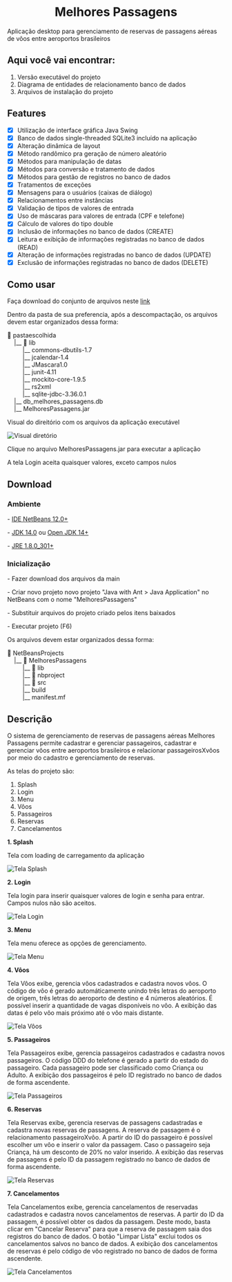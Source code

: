 <h1 align="center">Melhores Passagens</h1>

<p>Aplicação desktop para gerenciamento de reservas de passagens aéreas de vôos entre aeroportos brasileiros</p>

## Aqui você vai encontrar:

1. Versão executável do projeto
2. Diagrama de entidades de relacionamento banco de dados
3. Arquivos de instalação do projeto

## Features

- [X] Utilização de interface gráfica Java Swing
- [X] Banco de dados single-threaded SQLite3 incluído na aplicação
- [X] Alteração dinâmica de layout
- [X] Método randômico pra geração de número aleatório
- [X] Métodos para manipulação de datas
- [X] Métodos para conversão e tratamento de dados
- [X] Métodos para gestão de registros no banco de dados
- [X] Tratamentos de exceções
- [X] Mensagens para o usuários (caixas de diálogo)
- [X] Relacionamentos entre instâncias
- [X] Validação de tipos de valores de entrada
- [X] Uso de máscaras para valores de entrada (CPF e telefone)
- [X] Cálculo de valores do tipo double
- [X] Inclusão de informações no banco de dados (CREATE)
- [X] Leitura e exibição de informações registradas no banco de dados (READ)
- [X] Alteração de informações registradas no banco de dados (UPDATE)
- [X] Exclusão de informações registradas no banco de dados (DELETE)

## Como usar

<p>Faça download do conjunto de arquivos neste <a href="https://github.com/crisdamacena/java_swing_melhores_passagens/tree/Release_v1">link</a></p>

<p>Dentro da pasta de sua preferencia, após a descompactação, os arquivos devem estar organizados dessa forma:</p>

📁 pastaescolhida<br>
&nbsp;&nbsp;&nbsp;&nbsp;|__ 📁 lib<br>
&nbsp;&nbsp;&nbsp;&nbsp;&nbsp;&nbsp;&nbsp;&nbsp;&nbsp;|__ commons-dbutils-1.7<br>
&nbsp;&nbsp;&nbsp;&nbsp;&nbsp;&nbsp;&nbsp;&nbsp;&nbsp;|__ jcalendar-1.4<br>
&nbsp;&nbsp;&nbsp;&nbsp;&nbsp;&nbsp;&nbsp;&nbsp;&nbsp;|__ JMascara1.0<br>
&nbsp;&nbsp;&nbsp;&nbsp;&nbsp;&nbsp;&nbsp;&nbsp;&nbsp;|__ junit-4.11<br>
&nbsp;&nbsp;&nbsp;&nbsp;&nbsp;&nbsp;&nbsp;&nbsp;&nbsp;|__ mockito-core-1.9.5<br>
&nbsp;&nbsp;&nbsp;&nbsp;&nbsp;&nbsp;&nbsp;&nbsp;&nbsp;|__ rs2xml<br>
&nbsp;&nbsp;&nbsp;&nbsp;&nbsp;&nbsp;&nbsp;&nbsp;&nbsp;|__ sqlite-jdbc-3.36.0.1<br>
&nbsp;&nbsp;&nbsp;&nbsp;|__ db_melhores_passagens.db<br>
&nbsp;&nbsp;&nbsp;&nbsp;|__ MelhoresPassagens.jar<br>

<p>Visual do direitório com os arquivos da aplicação executável</p>

![Visual diretório](https://raw.githubusercontent.com/crisdamacena/java_swing_melhores_passagens/Prints/diretorio.PNG)

<p>Clique no arquivo MelhoresPassagens.jar para executar a aplicação</p>
<p>A tela Login aceita quaisquer valores, exceto campos nulos</p>

## Download

### Ambiente

<p>- <a href="https://netbeans.apache.org/download/nb120/nb120.html">IDE NetBeans 12.0+</a></p>
<p>- <a href="https://www.oracle.com/java/technologies/javase/jdk14-archive-downloads.html">JDK 14.0</a> ou <a href="https://jdk.java.net/java-se-ri/14">Open JDK 14+</a></p>
<p>- <a href="https://www.java.com/en/download/manual.jsp">JRE 1.8.0_301+</a></p>

### Inicialização

<p>- Fazer download dos arquivos da main</p>
<p>- Criar novo projeto novo projeto "Java with Ant > Java Application" no NetBeans com o nome "MelhoresPassagens"</p>
<p>- Substituir arquivos do projeto criado pelos itens baixados</p>
<p>- Executar projeto (F6)</p>

<p>Os arquivos devem estar organizados dessa forma:</p>

📁 NetBeansProjects<br>
&nbsp;&nbsp;&nbsp;&nbsp;|__ 📁 MelhoresPassagens<br>
&nbsp;&nbsp;&nbsp;&nbsp;&nbsp;&nbsp;&nbsp;&nbsp;&nbsp;|__ 📁 lib<br>
&nbsp;&nbsp;&nbsp;&nbsp;&nbsp;&nbsp;&nbsp;&nbsp;&nbsp;|__ 📁 nbproject<br>
&nbsp;&nbsp;&nbsp;&nbsp;&nbsp;&nbsp;&nbsp;&nbsp;&nbsp;|__ 📁 src<br>
&nbsp;&nbsp;&nbsp;&nbsp;&nbsp;&nbsp;&nbsp;&nbsp;&nbsp;|__ build<br>
&nbsp;&nbsp;&nbsp;&nbsp;&nbsp;&nbsp;&nbsp;&nbsp;&nbsp;|__ manifest.mf<br>

## Descrição

<p>O sistema de gerenciamento de reservas de passagens aéreas Melhores Passagens permite cadastrar e gerenciar passageiros, cadastrar e gerenciar vôos entre aeroportos brasileiros e relacionar passageirosXvôos por meio do cadastro e gerenciamento de reservas.</p>

<p>As telas do projeto são:</p>

1. Splash
2. Login
3. Menu
4. Vôos
5. Passageiros
6. Reservas
7. Cancelamentos


**1. Splash**
<p>Tela com loading de carregamento da aplicação</p>

![Tela Splash](https://raw.githubusercontent.com/crisdamacena/java_swing_melhores_passagens/Prints/splash.PNG)

**2. Login**
<p>Tela login para inserir quaisquer valores de login e senha para entrar. Campos nulos não são aceitos.</p>

![Tela Login](https://raw.githubusercontent.com/crisdamacena/java_swing_melhores_passagens/Prints/login.PNG)

**3. Menu**
<p>Tela menu oferece as opções de gerenciamento.</p>

![Tela Menu](https://raw.githubusercontent.com/crisdamacena/java_swing_melhores_passagens/Prints/menu.PNG)

**4. Vôos**
<p>Tela Vôos exibe, gerencia vôos cadastrados e cadastra novos vôos. O código de vôo é gerado automáticamente unindo três letras do aeroporto de origem, três letras do aeroporto de destino e 4 números aleatórios. É possível inserir a quantidade de vagas disponíveis no vôo. A exibição das datas é pelo vôo mais próximo até o vôo mais distante.</p>

![Tela Vôos](https://raw.githubusercontent.com/crisdamacena/java_swing_melhores_passagens/Prints/voos.PNG)

**5. Passageiros**
<p>Tela Passageiros exibe, gerencia passageiros cadastrados e cadastra novos passageiros. O código DDD do telefone é gerado a partir do estado do passageiro. Cada passageiro pode ser classificado como Criança ou Adulto. A exibição dos passageiros é pelo ID registrado no banco de dados de forma ascendente.</p>

![Tela Passageiros](https://raw.githubusercontent.com/crisdamacena/java_swing_melhores_passagens/Prints/passageiros.PNG)

**6. Reservas**
<p>Tela Reservas exibe, gerencia reservas de passagens cadastradas e cadastra novas reservas de passagens. A reserva de passagem é o relacionamento passageiroXvôo. A partir do ID do passageiro é possível escolher um vôo e inserir o valor da passagem. Caso o passageiro seja Criança, há um desconto de 20% no valor inserido. A exibição das reservas de passagens é pelo ID da passagem registrado no banco de dados de forma ascendente.</p>

![Tela Reservas](https://raw.githubusercontent.com/crisdamacena/java_swing_melhores_passagens/Prints/reservas.PNG)

**7. Cancelamentos**

<p>Tela Cancelamentos exibe, gerencia cancelamentos de reservadas cadastrados e cadastra novos cancelamentos de reservas. A partir do ID da passagem, é possível obter os dados da passagem. Deste modo, basta clicar em "Cancelar Reserva" para que a reserva de passagem saia dos registros do banco de dados. O botão "Limpar Lista" exclui todos os cancelamentos salvos no banco de dados. A exibição dos cancelamentos de reservas é pelo código de vôo registrado no banco de dados de forma ascendente.</p>

![Tela Cancelamentos](https://raw.githubusercontent.com/crisdamacena/java_swing_melhores_passagens/Prints/cancelamentos.PNG)
